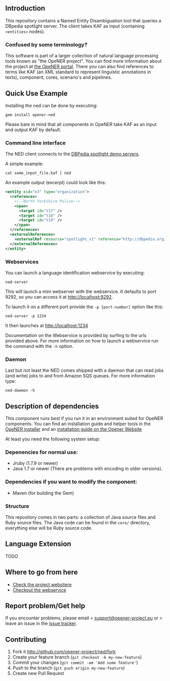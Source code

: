 Introduction
------------

This repository contains a Named Entity Disambiguation tool that queries a
DBpedia spotlight server. The client takes KAF as input (containing
`<entities>` nodes).

### Confused by some terminology?

This software is part of a larger collection of natural language processing
tools known as "the OpeNER project". You can find more information about the
project at [the OpeNER portal](http://opener-project.github.io). There you can
also find references to terms like KAF (an XML standard to represent linguistic
annotations in texts), component, cores, scenario's and pipelines.

Quick Use Example
-----------------

Installing the ned can be done by executing:

    gem install opener-ned

Please bare in mind that all components in OpeNER take KAF as an input and
output KAF by default.


### Command line interface

The NED client connects to the [DBPedia spotlight demo servers](http://dbpedia-spotlight.github.io/demo/).

A simple example:

    cat some_input_file.kaf | ned

An example output (excerpt) could look like this:

```xml
<entity eid="e3" type="organization">
  <references>
    <!--North Yorkshire Police-->
    <span>
      <target id="t17" />
      <target id="t18" />
      <target id="t19" />
    </span>
  </references>
  <externalReferences>
    <externalRef resource="spotlight_v1" reference="http://dbpedia.org/resource/North_Yorkshire_Police" />
  </externalReferences>
</entity>
```

### Webservices

You can launch a language identification webservice by executing:

    ned-server

This will launch a mini webserver with the webservice. It defaults to port 9292,
so you can access it at <http://localhost:9292>.

To launch it on a different port provide the `-p [port-number]` option like
this:

    ned-server -p 1234

It then launches at <http://localhost:1234>

Documentation on the Webservice is provided by surfing to the urls provided
above. For more information on how to launch a webservice run the command with
the ```-h``` option.


### Daemon

Last but not least the NED comes shipped with a daemon that
can read jobs (and write) jobs to and from Amazon SQS queues. For more
information type:

    ned-daemon -h


Description of dependencies
---------------------------

This component runs best if you run it in an environment suited for OpeNER
components. You can find an installation guide and helper tools in the [OpeNER installer](ttps://github.com/opener-project/opener-installer) and an
[installation guide on the Opener Website](http://opener-project.github.io/getting-started/how-to/local-installation.html)

At least you need the following system setup:

### Depenencies for normal use:

* Jruby (1.7.9 or newer)
* Java 1.7 or newer (There are problems with encoding in older versions).

### Dependencies if you want to modify the component:

* Maven (for building the Gem)

### Structure

This repository comes in two parts: a collection of Java source files and Ruby
source files. The Java code can be found in the `core/` directory, everything
else will be Ruby source code.

Language Extension
------------------

  TODO

Where to go from here
---------------------

* [Check the project websitere](http://opener-project.github.io)
* [Checkout the webservice](http://opener.olery.com/ned)

Report problem/Get help
-----------------------

If you encounter problems, please email < support@opener-project.eu or > leave an
issue in the [issue tracker](https://github.com/opener-project/ned/issue).


Contributing
------------

1. Fork it <http://github.com/opener-project/ned/fork>
2. Create your feature branch (`git checkout -b my-new-feature`)
3. Commit your changes (`git commit -am 'Add some feature'`)
4. Push to the branch (`git push origin my-new-feature`)
5. Create new Pull Request

